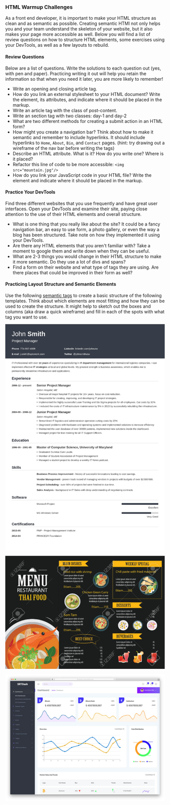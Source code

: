 ### HTML Warmup Challenges

As a front end developer, it is important to make your HTML structure as clean and as semantic as possible. Creating semantic HTMl not only helps you and your team understand the skeleton of your website, but it also makes your page more accessible as well.  Below you will find a list of review questions on how to structure HTML elements, some exercises using your DevTools, as well as a few layouts to rebuild.

#### Review Questions

Below are a list of questions.  Write the solutions to each question out (yes, with pen and paper).  Practicing writing it out will help you retain the information so that when you need it later, you are more likely to remember!

* Write an opening and closing article tag. 
* How do you link an external stylesheet to your HTML document? Write the element, its attributes,  and indicate where it should be placed in the markup.
* Write an article tag with the class of post-content.
* Write an section tag with two classes: day-1 and day-2
* What are two different methods for creating a submit action in an HTML form?
* How might you create a navigation bar?  Think about how to make it semantic and remember to include hyperlinks.  It should include hyperlinks to `Home`, `About`, `Bio`, and `Contact` pages. (hint: try drawing out a wireframe of the nav bar before writing the tags)
* Describe an HTML attribute. What is it? How do you write one? Where is it placed?
* Refactor this line of code to be more accessible: `<img src="mountain.jpg"/>`
* How do you link your JavaScript code in your HTML file? Write the element and indicate where it should be placed in the markup.

#### Practice Your DevTools

Find three different websites that you use frequently and have great user interfaces.  Open your DevTools and examine their site, paying close attention to the use of their HTML elements and overall structure.

* What is one thing that you really like about the site?  It could be a fancy navigation bar, an easy to use form, a photo gallery, or even the way a blog has been structured.  Take note on how they implemented it using your DevTools.
* Are there any HTML elements that you aren't familiar with?  Take a moment to google them and write down when they can be useful.
* What are 2-3 things you would change in their HTML structure to make it more semantic.  Do they use a lot of divs and spans?
* Find a form on their website and what type of tags they are using.  Are there places that could be improved in their form as well?

#### Practicing Layout Structure and Semantic Elements

Use the following [semantic tags](https://developer.mozilla.org/en-US/docs/Web/HTML/Element) to create a basic structure of the following templates.  Think about which elements are most fitting and how they can be used to create the structure.  It might help to sketch out the boxes and columns (aka draw a quick wireframe) and fill in each of the spots with what tag you want to use.

![resume template](images/resume-template.png)

![restaurant menu](images/menu-template.jpg)

![admin dashboard](images/admin-dashboard.jpeg)

